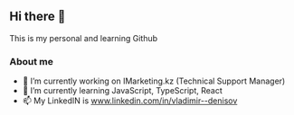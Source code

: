 ## Hi there 👋
This is my personal and learning Github

### About me
- 🔭 I’m currently working on IMarketing.kz (Technical Support Manager)
- 🌱 I’m currently learning JavaScript, TypeScript, React
- 📫 My LinkedIN is www.linkedin.com/in/vladimir--denisov


<!--
**Vilodya/Vilodya** is a ✨ _special_ ✨ repository because its `README.md` (this file) appears on your GitHub profile.

Here are some ideas to get you started:

- 🔭 I’m currently working on ...
- 🌱 I’m currently learning ...
- 👯 I’m looking to collaborate on ...
- 🤔 I’m looking for help with ...
- 💬 Ask me about ...
- 📫 How to reach me: ...
- 😄 Pronouns: ...
- ⚡ Fun fact: ...
-->
